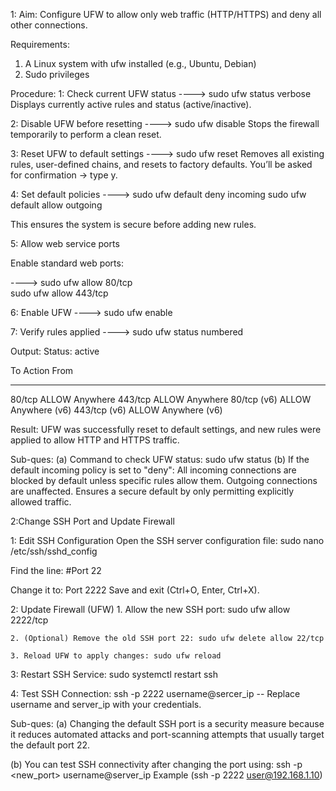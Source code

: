 1:
Aim: Configure UFW to allow only web traffic (HTTP/HTTPS) and deny all other connections.

Requirements:
1. A Linux system with ufw installed (e.g., Ubuntu, Debian)
2. Sudo privileges

Procedure:
1: Check current UFW status
----> sudo ufw status verbose
Displays currently active rules and status (active/inactive).

2: Disable UFW before resetting
----> sudo ufw disable
Stops the firewall temporarily to perform a clean reset.

3: Reset UFW to default settings
----> sudo ufw reset
Removes all existing rules, user-defined chains, and resets to factory defaults.
You’ll be asked for confirmation → type y.

4: Set default policies
----> sudo ufw default deny incoming
sudo ufw default allow outgoing

This ensures the system is secure before adding new rules.

5: Allow web service ports

Enable standard web ports:

----> sudo ufw allow 80/tcp    
sudo ufw allow 443/tcp     

6: Enable UFW
----> sudo ufw enable

7: Verify rules applied
----> sudo ufw status numbered

Output:
Status: active

To                         Action      From
--                         ------      ----
80/tcp                     ALLOW       Anywhere
443/tcp                    ALLOW       Anywhere
80/tcp (v6)                ALLOW       Anywhere (v6)
443/tcp (v6)               ALLOW       Anywhere (v6)

Result:
UFW was successfully reset to default settings, and new rules were applied to allow HTTP and HTTPS traffic.

Sub-ques:
(a) Command to check UFW status: sudo ufw status
(b) If the default incoming policy is set to "deny": 
All incoming connections are blocked by default unless specific rules allow them. 
Outgoing connections are unaffected. 
Ensures a secure default by only permitting explicitly allowed traffic.

2:Change SSH Port and Update Firewall

1: Edit SSH Configuration
Open the SSH server configuration file: sudo nano /etc/ssh/sshd_config

Find the line: #Port 22

Change it to: Port 2222
Save and exit (Ctrl+O, Enter, Ctrl+X).

2: Update Firewall (UFW)
    1. Allow the new SSH port: sudo ufw allow 2222/tcp

    2. (Optional) Remove the old SSH port 22: sudo ufw delete allow 22/tcp

    3. Reload UFW to apply changes: sudo ufw reload

3: Restart SSH Service: sudo systemctl restart ssh

4: Test SSH Connection: ssh -p 2222 username@sercer_ip
-- Replace username and server_ip with your credentials.

Sub-ques:
(a) Changing the default SSH port is a security measure because it reduces automated attacks and port-scanning attempts that usually target the default port 22.

(b) You can test SSH connectivity after changing the port using:
    ssh -p <new_port> username@server_ip
    Example (ssh -p 2222 user@192.168.1.10)